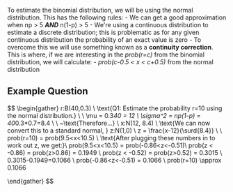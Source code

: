 To estimate the binomial distribution, we will be using the normal distribution. This has the following rules:
	- We can get a good approximation when np > 5 ***AND*** n(1-p) > 5
	- We're using a continuous distribution to estimate a discrete distribution; this is problematic as for any given continuous distribution the probability of an exact value is zero
	- To overcome this we will use something known as a **continuity correction**. This is where, if we are interesting in the *prob(r=c)* from the binomial distribution, we will calculate:
		- *prob(c-0.5 < x < c+0.5)* from the normal distribution

## Example Question
$$
\begin{gather}
r:B(40,0.3) \\
\text{Q1: Estimate the probability r=10 using the normal distribution.} \\
\\
\mu = 0.3*40 = 12 \\
\sigma^2 = np(1-p) = 40*0.3*0.7=8.4 \\ \\ ~\text{Therefore...} \\
x:N(12, 8.4)
\\ \text{We can now convert this to a standard normal, } z:N(1,0)
\\ z = \frac{x-12}{\surd{8.4}}
\\ \\
prob(r=10) = prob(9.5<x<10.5) \\
\text{After plugging these numbers in to work out z, we get:}\\
prob(9.5<x<10.5) = prob(-0.86<z<-0.51)\\
prob(z < -0.86) = prob(z>0.86) = 0.1949 \\
prob(z < -0.52) = prob(z>0.52) = 0.3015 \\
0.3015-0.1949=0.1066 \\
prob(-0.86<z<-0.51) = 0.1066 \\
prob(r=10) \approx 0.1066

\end{gather}
$$
